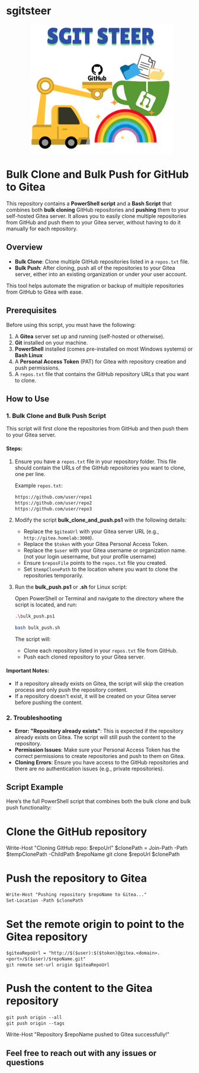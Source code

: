 # sgitsteer

<p align="center">
  <img src="https://github.com/1yc4n0rn0t/sgitsteer/blob/main/steer.png" alt="Image" style="height: 350px; vertical-align: middle; margin-left: 10px;" />
</p>

# Bulk Clone and Bulk Push for GitHub to Gitea

This repository contains a **PowerShell script** and a **Bash Script** that combines both **bulk cloning** GitHub repositories and **pushing** them to your self-hosted Gitea server. It allows you to easily clone multiple repositories from GitHub and push them to your Gitea server, without having to do it manually for each repository.

## Overview

- **Bulk Clone**: Clone multiple GitHub repositories listed in a `repos.txt` file.
- **Bulk Push**: After cloning, push all of the repositories to your Gitea server, either into an existing organization or under your user account.

This tool helps automate the migration or backup of multiple repositories from GitHub to Gitea with ease.

## Prerequisites

Before using this script, you must have the following:

1. A **Gitea** server set up and running (self-hosted or otherwise).
2. **Git** installed on your machine.
3. **PowerShell** installed (comes pre-installed on most Windows systems) or **Bash Linux**
4. A **Personal Access Token** (PAT) for Gitea with repository creation and push permissions.
5. A `repos.txt` file that contains the GitHub repository URLs that you want to clone.

## How to Use

### 1. Bulk Clone and Bulk Push Script

This script will first clone the repositories from GitHub and then push them to your Gitea server.

#### Steps:

1. Ensure you have a `repos.txt` file in your repository folder. This file should contain the URLs of the GitHub repositories you want to clone, one per line.

    Example `repos.txt`:
    ```
    https://github.com/user/repo1
    https://github.com/user/repo2
    https://github.com/user/repo3
    ```

2. Modify the script **bulk_clone_and_push.ps1** with the following details:
    - Replace the `$giteaUrl` with your Gitea server URL (e.g., `http://gitea.homelab:3000`).
    - Replace the `$token` with your Gitea Personal Access Token.
    - Replace the `$user` with your Gitea username or organization name.(not your login uesername, but your profile username)
    - Ensure `$reposFile` points to the `repos.txt` file you created.
    - Set `$tempClonePath` to the location where you want to clone the repositories temporarily.

3. Run the **bulk_push.ps1** or **.sh** for Linux script:

    Open PowerShell or Terminal and navigate to the directory where the script is located, and run:

    ```bash
    .\bulk_push.ps1
    ```
    ```bash
    bash bulk_push.sh
    ```

   The script will:
   - Clone each repository listed in your `repos.txt` file from GitHub.
   - Push each cloned repository to your Gitea server.

#### Important Notes:
- If a repository already exists on Gitea, the script will skip the creation process and only push the repository content.
- If a repository doesn't exist, it will be created on your Gitea server before pushing the content.

### 2. Troubleshooting

- **Error: "Repository already exists"**: This is expected if the repository already exists on Gitea. The script will still push the content to the repository.
- **Permission Issues**: Make sure your Personal Access Token has the correct permissions to create repositories and push to them on Gitea.
- **Cloning Errors**: Ensure you have access to the GitHub repositories and there are no authentication issues (e.g., private repositories).

## Script Example

Here’s the full PowerShell script that combines both the bulk clone and bulk push functionality:
    
 # Clone the GitHub repository
   Write-Host "Cloning GitHub repo: $repoUrl"
   $clonePath = Join-Path -Path $tempClonePath -ChildPath $repoName
   git clone $repoUrl $clonePath

# Push the repository to Gitea
    Write-Host "Pushing repository $repoName to Gitea..."
    Set-Location -Path $clonePath

# Set the remote origin to point to the Gitea repository
    $giteaRepoUrl = "http://$($user):$($token)@gitea.<domain>.<port>/$($user)/$repoName.git"
    git remote set-url origin $giteaRepoUrl

  # Push the content to the Gitea repository
    git push origin --all
    git push origin --tags

  Write-Host "Repository $repoName pushed to Gitea successfully!"


  ## Feel free to reach out with any issues or questions
